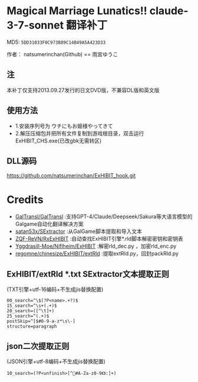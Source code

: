 # Magical Marriage Lunatics!! claude-3-7-sonnet 翻译补丁

MD5: `5DD31033F0C973B89C14B49A5A423D33`

作者： natsumerinchan(Github) == 雨宮ゆうこ

## 注
本补丁仅支持2013.09.27发行的日文DVD版，不兼容DL版和英文版

## 使用方法
- 1.安装序列号为 ウチにもお姫様やってきて
- 2.解压压缩包并把所有文件复制到游戏根目录，双击运行ExHIBIT_CHS.exe(已改gbk无需转区)

## DLL源码

https://github.com/natsumerinchan/ExHIBIT_hook.git

# Credits

- [GalTransl/GalTransl](https://github.com/GalTransl/GalTransl.git) :支持GPT-4/Claude/Deepseek/Sakura等大语言模型的Galgame自动化翻译解决方案
- [satan53x/SExtractor](https://github.com/satan53x/SExtractor.git) :从GalGame脚本提取和导入文本
- [ZQF-ReVN/RxExHIBIT](https://github.com/ZQF-ReVN/RxExHIBIT) :自动查找ExHIBIT引擎*.rld脚本解密密钥和密钥表
- [Yggdrasill-Moe/Niflheim/ExHIBIT](https://github.com/Yggdrasill-Moe/Niflheim/tree/master/ExHIBIT) :解密rld_dec.py ，加密rld_enc.py
- [regomne/chinesize/ExHIBIT/extRld](https://github.com/regomne/chinesize/tree/master/ExHIBIT/extRld) :提取extRld.py，回封packRld.py

## ExHIBIT/extRld *.txt SExtractor文本提取正则
(TXT引擎+utf-16编码+不生成jis替换配置)
```
00_search=^\$(?P<name>.+?)$
15_search=^\s+(.+)$
20_search=([^\t]+)
25_search=^(.+)$
postSkip=^[$#0-9-a-z*\s\-]
structure=paragraph
```

## json二次提取正则
(JSON引擎+utf-8编码+不生成jis替换配置)
```
10_search=(?P<unfinish>[^#A-Za-z0-9《》:]+)
```

